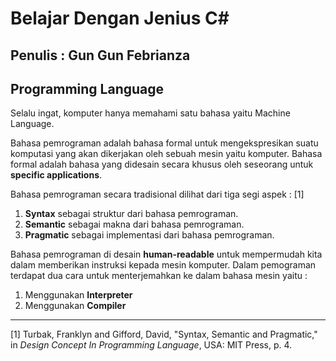 # Belajar Dengan Jenius C#

## Penulis : Gun Gun Febrianza

## Programming Language

Selalu ingat, komputer hanya memahami satu bahasa yaitu Machine Language.

Bahasa pemrograman adalah bahasa formal untuk mengekspresikan suatu komputasi yang akan dikerjakan oleh sebuah mesin yaitu komputer. Bahasa formal adalah bahasa yang didesain secara khusus oleh seseorang untuk **specific applications**. 

Bahasa pemrograman secara tradisional dilihat dari tiga segi aspek : [1]

1. **Syntax** sebagai struktur dari bahasa pemrograman.
2. **Semantic** sebagai makna dari bahasa pemrograman.
3. **Pragmatic** sebagai implementasi dari bahasa pemrograman.

Bahasa pemrograman di desain **human-readable** untuk mempermudah kita dalam memberikan instruksi kepada mesin komputer. Dalam pemograman terdapat dua cara untuk menterjemahkan ke dalam bahasa mesin yaitu :

1. Menggunakan **Interpreter**
2. Menggunakan **Compiler**

---------------------

[1] Turbak, Franklyn and Gifford, David, "Syntax, Semantic and Pragmatic," in *Design Concept In Programming Language*, USA: MIT Press, p. 4.